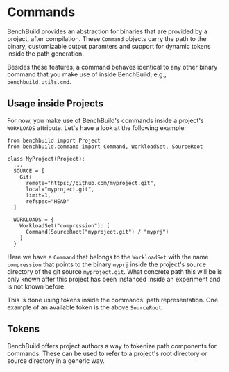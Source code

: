 # Commands

BenchBuild provides an abstraction for binaries that are provided by a project,
after compilation. These ``Command`` objects carry the path to the binary,
customizable output paramters and support for dynamic tokens inside the path
generation.

Besides these features, a command behaves identical to any other binary
command that you make use of inside BenchBuild, e.g., ``benchbuild.utils.cmd``.

## Usage inside Projects

For now, you make use of BenchBuild's commands inside a project's ``WORKLOADS``
attribute. Let's have a look at the following example:

```
from benchbuild import Project
from benchbuild.command import Command, WorkloadSet, SourceRoot

class MyProject(Project):
  ...
  SOURCE = [
    Git(
      remote="https://github.com/myproject.git",
      local="myproject.git",
      limit=1,
      refspec="HEAD"
  ]

  WORKLOADS = {
    WorkloadSet("compression"): [
      Command(SourceRoot("myproject.git") / "myprj")
    ]
  }
```

Here we have a ``Command`` that belongs to the ``WorkloadSet`` with the name
``compression`` that points to the binary ``myprj`` inside the project's
source directory of the git source ``myproject.git``. What concrete path
this will be is only known after this project has been instanced inside
an experiment and is not known before.

This is done using tokens inside the commands' path representation. One
example of an available token is the above ``SourceRoot``.

## Tokens

BenchBuild offers project authors a way to tokenize path components for
commands. These can be used to refer to a project's root directory or
source directory in a generic way.
